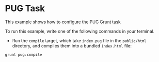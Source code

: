 # PUG Task

This example shows how to configure the PUG Grunt task

To run this example, write one of the following commands in your terminal.

- Run the `compile` target, which take `index.pug` file in the `public/html` directory, and compiles them into a bundled `index.html`
 file:

```shell
grunt pug:compile
```
